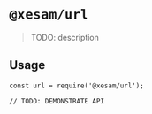 # `@xesam/url`

> TODO: description

## Usage

```
const url = require('@xesam/url');

// TODO: DEMONSTRATE API
```
